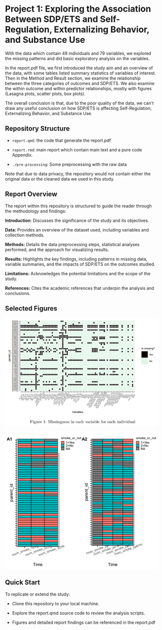 # Project 1: Exploring the Association Between SDP/ETS and Self-Regulation, Externalizing Behavior, and Substance Use

With the data which contain 49 individuals and 79 variables, we explored the missing patterns and did basic exploratory analysis on the variables.

In the report.pdf file, we first introduced the study aim and an overview of the data, with some tables listed summary statistics of variables of interest. Then in the Method and Result section, we examine the relationship between the three categories of outcomes and SDP/ETS. We also examine the within outcome and within predictor relationships, mostly with figures (Lasagna plots, scatter plots, box plots).

The overall conclusion is that, due to the poor quality of the data, we can't draw any useful conclusion on how SDP/ETS is affecting Self-Regulation, Externalizing Behavior, and Substance Use.

## Repository Structure

+ `report.qmd`: the code that generate the report.pdf

+ `report.rmd`: main report which contain main text and a pure code Appendix.

+ `./pre-processing`: Some preprocessing with the raw data

Note that due to data privacy, the repository would not contain either the original data or the cleaned data we used in this study.

## Report Overview
The report within this repository is structured to guide the reader through the methodology and findings:

**Introduction**: Discusses the significance of the study and its objectives.

**Data:** Provides an overview of the dataset used, including variables and collection methods.

**Methods:** Details the data preprocessing steps, statistical analyses performed, and the approach for visualizing results.

**Results:** Highlights the key findings, including patterns in missing data, variable summaries, and the impacts of SDP/ETS on the outcomes studied.

**Limitations:** Acknowledges the potential limitations and the scope of the study.

**References:** Cites the academic references that underpin the analysis and conclusions.

## Selected Figures

![](./Figures/Missing.png)

![](./Figures/Lasagna.png)

## Quick Start
To replicate or extend the study:

+ Clone this repository to your local machine.

+ Explore the report.qmd source code to review the analysis scripts.

+ Figures and detailed report findings can be referenced in the report.pdf
